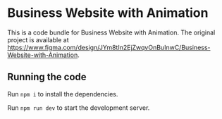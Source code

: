 
  # Business Website with Animation

  This is a code bundle for Business Website with Animation. The original project is available at https://www.figma.com/design/JYm8tIn2EjZwqvOnBuInwC/Business-Website-with-Animation.

  ## Running the code

  Run `npm i` to install the dependencies.

  Run `npm run dev` to start the development server.
  